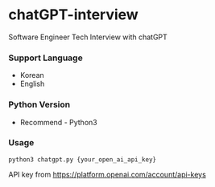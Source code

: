 # chatGPT-interview

Software Engineer Tech Interview with chatGPT

### Support Language

- Korean
- English

### Python Version

- Recommend - Python3

### Usage

`python3 chatgpt.py {your_open_ai_api_key}`

API key from https://platform.openai.com/account/api-keys
